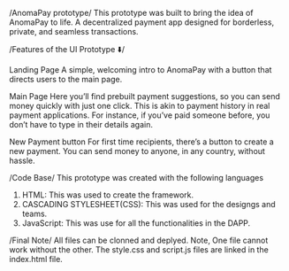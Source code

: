 /AnomaPay prototype/
This prototype was built to bring the idea of AnomaPay to life. A decentralized payment app designed for borderless, private, and seamless transactions.

/Features of the UI Prototype ⬇️/

Landing Page
A simple, welcoming intro to AnomaPay with a button that directs users to the main page.

Main Page
Here you’ll find prebuilt payment suggestions, so you can send money quickly with just one click. This is akin to payment history in real payment applications. For instance, if you’ve paid someone before, you don’t have to type in their details again.

New Payment button
For first time recipients, there’s a button to create a new payment. You can send money to anyone, in any country, without hassle.

/Code Base/
This prototype was created with the following languages
1. HTML: This was used to create the framework.
2. CASCADING STYLESHEET(CSS): This was used for the designgs and teams.
3. JavaScript: This was use for all the functionalities in the DAPP.

/Final Note/
All files can be clonned and deplyed. Note, One file cannot work without the other. The style.css and script.js files are linked in the index.html file.
